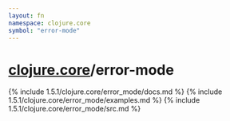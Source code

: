 ```yaml
---
layout: fn
namespace: clojure.core
symbol: "error-mode"
---
```


# [clojure.core](../)/error-mode

{% include 1.5.1/clojure.core/error_mode/docs.md %}
{% include 1.5.1/clojure.core/error_mode/examples.md %}
{% include 1.5.1/clojure.core/error_mode/src.md %}

